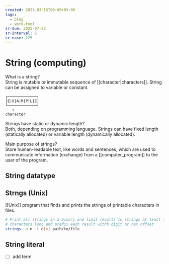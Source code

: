 ```yaml
---
created: 2023-03-15T00:00+03:00
tags:
  - blog
  - work-tool
sr-due: 2025-07-22
sr-interval: 6
sr-ease: 225
---
```


# String (computing)

What is a string?
<br class="f">
String is mutable or immutable sequence of [[character|characters]]. String can be assigned to variable or constant.

```
┌─────────────┐
│E|X|A|M|P|L|E│
└─────────────┘
   ↑
character
```

Strings have static or dynamic length?
<br class="f">
Both, depending on programming language. Strings can have fixed length (statically allocated) or variable length (dynamically allocated).

Main purpose of strings?
<br class="f">
Store human-readable text, like words and sentences, which are used to communicate information (exchange) from a [[computer_program]] to the user of the program.

## String datatype

## Strngs (Unix)

[[Unix]] program that finds and prints the strings of printable characters in files.

```sh
# Print all strings in a binary and limit results to strings at least 10
# characters long and prefix each result withh digit or hex offset
strings -n n -t d[x] path/to/file
```

## String literal

- [ ] add term

